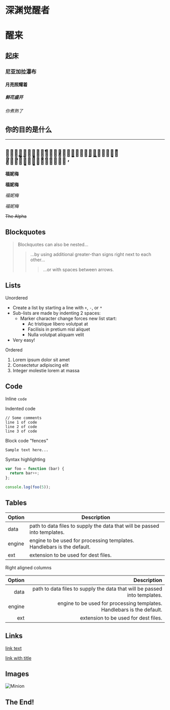 # 深渊觉醒者
# 醒来
## 起床
### 尼亚加拉瀑布
#### 月亮照耀着
##### 鲜花盛开
###### 你煮熟了


## 你的目的是什么

___


## 你̶̡̨̪͓͍̬͎̖̰̹͓͇̤̤̊̇̔̅ͅ被̷̡̝̖͍͕̋骗̵̬̻̪͖͉̺̤̱̠̦͔̗͌了̸̡̡̛̭̞͇̝̞͇̥͙̼́͒̐́̅̾̋̋̓

**福妮梅**

__福妮梅__

*福妮梅*

_福妮梅_

~~The Alpha~~


## Blockquotes


> Blockquotes can also be nested...
>> ...by using additional greater-than signs right next to each other...
> > > ...or with spaces between arrows.

## Lists

Unordered

+ Create a list by starting a line with `+`, `-`, or `*`
+ Sub-lists are made by indenting 2 spaces:
  - Marker character change forces new list start:
    * Ac tristique libero volutpat at
    + Facilisis in pretium nisl aliquet
    - Nulla volutpat aliquam velit
+ Very easy!

Ordered

1. Lorem ipsum dolor sit amet
2. Consectetur adipiscing elit
3. Integer molestie lorem at massa

## Code

Inline `code`

Indented code

    // Some comments
    line 1 of code
    line 2 of code
    line 3 of code


Block code "fences"

```
Sample text here...
```

Syntax highlighting

``` js
var foo = function (bar) {
  return bar++;
};

console.log(foo(5));
```

## Tables

| Option | Description |
| ------ | ----------- |
| data   | path to data files to supply the data that will be passed into templates. |
| engine | engine to be used for processing templates. Handlebars is the default. |
| ext    | extension to be used for dest files. |

Right aligned columns

| Option | Description |
| ------:| -----------:|
| data   | path to data files to supply the data that will be passed into templates. |
| engine | engine to be used for processing templates. Handlebars is the default. |
| ext    | extension to be used for dest files. |


## Links

[link text](http://dev.nodeca.com)

[link with title](http://nodeca.github.io/pica/demo/ "title text!")

## Images

![Minion](https://octodex.github.com/images/minion.png)

## The End!
